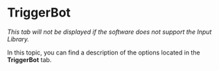 # TriggerBot

*This tab will not be displayed if the software does not support the Input Library.*

In this topic, you can find a description of the options located in the **TriggerBot** tab.